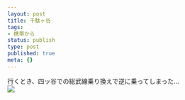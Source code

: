 ```yaml
---
layout: post
title: 千駄ヶ谷
tags:
- 携帯から
status: publish
type: post
published: true
meta: {}
---
```

<div class="caption">行くとき、四ッ谷での総武線乗り換えで逆に乗ってしまった…</div>
<div class="photo"><img src="http://wo.skr.jp/images/uploads/blog-photo-1175657139.29-0.jpg" /></div>
